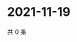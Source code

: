 # 2021-11-19

共 0 条

<!-- BEGIN WEIBO -->
<!-- 最后更新时间 Fri Nov 19 2021 05:01:01 GMT+0800 (China Standard Time) -->

<!-- END WEIBO -->
